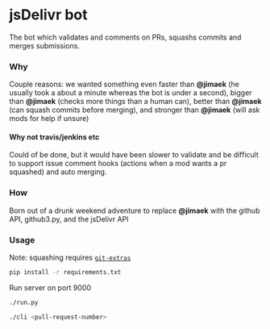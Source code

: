 jsDelivr bot
=============

The bot which validates and comments on PRs, squashs commits and merges submissions.

### Why

Couple reasons: we wanted something even faster than **@jimaek** (he usually took a about a minute whereas the bot is under a second), bigger than **@jimaek** (checks more things than a human can), better than **@jimaek** (can squash commits before merging), and stronger than **@jimaek** (will ask mods for help if unsure)

#### Why not travis/jenkins etc

Could of be done, but it would have been slower to validate and be difficult to support issue comment hooks (actions when a mod wants a pr squashed) and auto merging.

### How

Born out of a drunk weekend adventure to replace **@jimaek** with the github API, github3.py, and the jsDelivr API

### Usage

Note: squashing requires [`git-extras`](https://github.com/tj/git-extras)

```sh
pip install -r requirements.txt
```

Run server on port 9000
```sh
./run.py
```

```sh
./cli <pull-request-number>
```